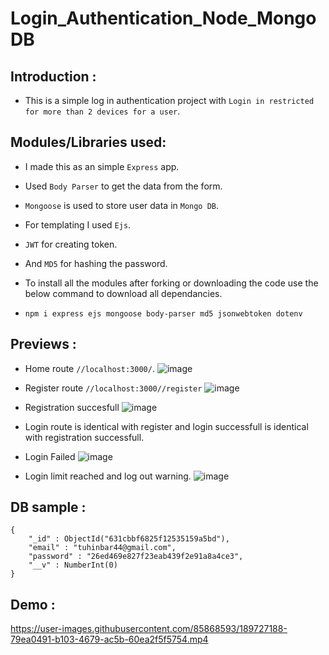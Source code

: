 # Login_Authentication_Node_MongoDB



## Introduction :
- This is a simple log in authentication project with `Login in restricted for more than 2 devices for a user`. 

## Modules/Libraries used:

- I made this as an simple `Express` app.
- Used `Body Parser` to get the data from the form.
- `Mongoose` is used to store user data in `Mongo DB`.
- For templating I used `Ejs`.
- `JWT` for creating token.
- And `MD5` for hashing the password.

- To install all the modules after forking or downloading the code use the below command to download all dependancies.

- ```npm i express ejs mongoose body-parser md5 jsonwebtoken dotenv```

## Previews :
- Home route `//localhost:3000/`.
 ![image](https://user-images.githubusercontent.com/85868593/189725180-da172ab4-66c9-40d6-b634-74d23e02f5bc.png)

- Register route `//localhost:3000//register`
 ![image](https://user-images.githubusercontent.com/85868593/189725733-398f3f67-7f19-42b4-a93b-5589183bb9cb.png)

- Registration succesfull
 ![image](https://user-images.githubusercontent.com/85868593/189726055-0ebc06eb-07c5-45e9-a280-66eff63724eb.png)


- Login route is identical with register and login successfull is identical with registration successfull.

- Login Failed 
 ![image](https://user-images.githubusercontent.com/85868593/189726505-1f65bf50-2926-4fb5-9686-c1b176659877.png)

- Login limit reached and log out warning.
 ![image](https://user-images.githubusercontent.com/85868593/189726831-ff996a2a-5aad-4a42-93ee-c22a8d809849.png)

## DB sample :

```
{
    "_id" : ObjectId("631cbbf6825f12535159a5bd"),
    "email" : "tuhinbar44@gmail.com",
    "password" : "26ed469e827f23eab439f2e91a8a4ce3",
    "__v" : NumberInt(0)
}
```

## Demo :
https://user-images.githubusercontent.com/85868593/189727188-79ea0491-b103-4679-ac5b-60ea2f5f5754.mp4


